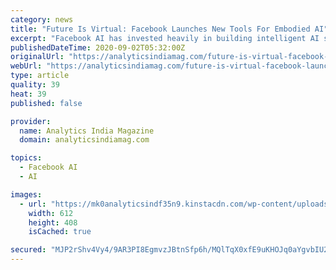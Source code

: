 ```yaml
---
category: news
title: "Future Is Virtual: Facebook Launches New Tools For Embodied AI"
excerpt: "Facebook AI has invested heavily in building intelligent AI systems that can think, plan, and reason about the real world."
publishedDateTime: 2020-09-02T05:32:00Z
originalUrl: "https://analyticsindiamag.com/future-is-virtual-facebook-launches-new-tools-for-embodied-ai/"
webUrl: "https://analyticsindiamag.com/future-is-virtual-facebook-launches-new-tools-for-embodied-ai/"
type: article
quality: 39
heat: 39
published: false

provider:
  name: Analytics India Magazine
  domain: analyticsindiamag.com

topics:
  - Facebook AI
  - AI

images:
  - url: "https://mk0analyticsindf35n9.kinstacdn.com/wp-content/uploads/2020/09/stephane-bernard-Ozz3tk1Jz4I-unsplash.jpg"
    width: 612
    height: 408
    isCached: true

secured: "MJP2rShv4Vy4/9AR3PI8EgmvzJBtnSfp6h/MQlTqX0xfE9uKHOJq0aYgvbIU2luEWkq4Md9YrPzTOjjqVvgPzdtXFwUsWjEyTnOgGQg4aoypjZU+NemIlYyYwHXm7wL7bxFwAuwaLHP6g1LeII4d+ZeUb9b5OtO+v3EMf525IAEj6i7ihNIIR+AIRs2iXbZ7Sr8dR58atFUWL9sPa6Itoh4V/Kqpp+mh7BDM1eK1bhDCrGBxCLh3gD6IoLgriRtqLZoizTZPEZMDGPsHhhxVzsTvCDxfV59MfwPvOyLZh8M2HUQ0Dt/XHD8lkvMWUGAn9Ar4yLRuNlSyroPFlE+EODg3qajhJ1BJ4hNO+PCiWtk=;y6vup4p7qNamjW81yAPWAg=="
---
```


